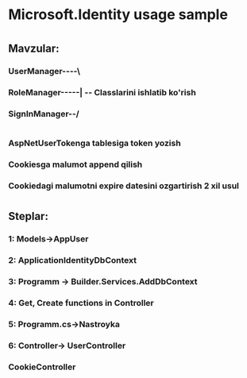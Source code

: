 # Microsoft.Identity usage sample
#
## Mavzular:
### UserManager----\
### RoleManager-----| -- Classlarini ishlatib ko'rish
### SignInManager--/
#
### AspNetUserTokenga tablesiga token yozish
### Cookiesga malumot append qilish
### Cookiedagi malumotni expire datesini ozgartirish 2 xil usul
#
## Steplar:
### 1: Models->AppUser
### 2: ApplicationIdentityDbContext
### 3: Programm -> Builder.Services.AddDbContext
### 4: Get, Create functions in Controller
### 5: Programm.cs->Nastroyka
### 6: Controller-> UserController
### 	            CookieController